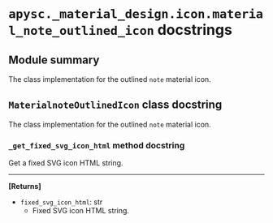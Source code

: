 # `apysc._material_design.icon.material_note_outlined_icon` docstrings

## Module summary

The class implementation for the outlined `note` material icon.

## `MaterialnoteOutlinedIcon` class docstring

The class implementation for the outlined `note` material icon.

### `_get_fixed_svg_icon_html` method docstring

Get a fixed SVG icon HTML string.<hr>

**[Returns]**

- `fixed_svg_icon_html`: str
  - Fixed SVG icon HTML string.